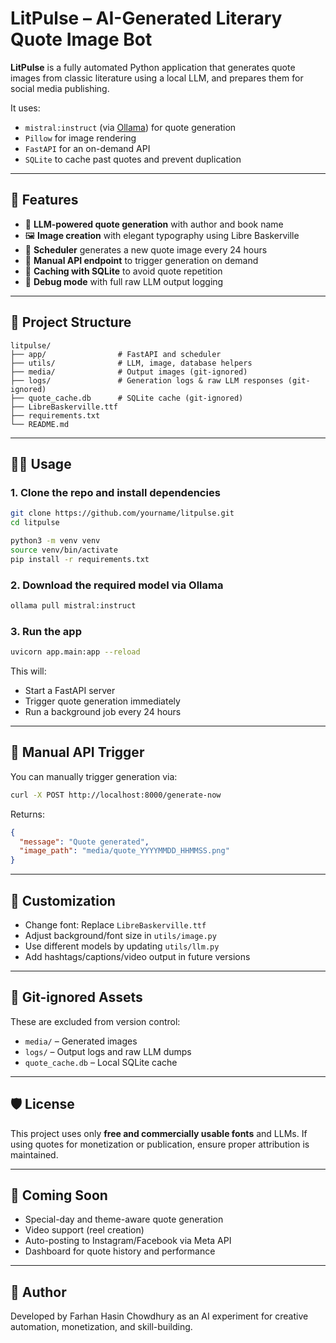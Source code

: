 # LitPulse – AI-Generated Literary Quote Image Bot

**LitPulse** is a fully automated Python application that generates quote images from classic literature using a local LLM, and prepares them for social media publishing.

It uses:
- `mistral:instruct` (via [Ollama](https://ollama.com)) for quote generation
- `Pillow` for image rendering
- `FastAPI` for an on-demand API
- `SQLite` to cache past quotes and prevent duplication

---

## 🚀 Features

- 🧠 **LLM-powered quote generation** with author and book name
- 🖼️ **Image creation** with elegant typography using Libre Baskerville
- 🔄 **Scheduler** generates a new quote image every 24 hours
- 🧪 **Manual API endpoint** to trigger generation on demand
- 📂 **Caching with SQLite** to avoid quote repetition
- 📜 **Debug mode** with full raw LLM output logging

---

## 📁 Project Structure

```
litpulse/
├── app/                # FastAPI and scheduler
├── utils/              # LLM, image, database helpers
├── media/              # Output images (git-ignored)
├── logs/               # Generation logs & raw LLM responses (git-ignored)
├── quote_cache.db      # SQLite cache (git-ignored)
├── LibreBaskerville.ttf
├── requirements.txt
└── README.md
```

---

## 🧑‍💻 Usage

### 1. Clone the repo and install dependencies

```bash
git clone https://github.com/yourname/litpulse.git
cd litpulse

python3 -m venv venv
source venv/bin/activate
pip install -r requirements.txt
```

### 2. Download the required model via Ollama

```bash
ollama pull mistral:instruct
```

### 3. Run the app

```bash
uvicorn app.main:app --reload
```

This will:
- Start a FastAPI server
- Trigger quote generation immediately
- Run a background job every 24 hours

---

## 📲 Manual API Trigger

You can manually trigger generation via:

```bash
curl -X POST http://localhost:8000/generate-now
```

Returns:

```json
{
  "message": "Quote generated",
  "image_path": "media/quote_YYYYMMDD_HHMMSS.png"
}
```

---

## 🧠 Customization

- Change font: Replace `LibreBaskerville.ttf`
- Adjust background/font size in `utils/image.py`
- Use different models by updating `utils/llm.py`
- Add hashtags/captions/video output in future versions

---

## 📂 Git-ignored Assets

These are excluded from version control:

- `media/` – Generated images
- `logs/` – Output logs and raw LLM dumps
- `quote_cache.db` – Local SQLite cache

---

## 🛡️ License

This project uses only **free and commercially usable fonts** and LLMs. If using quotes for monetization or publication, ensure proper attribution is maintained.

---

## 📌 Coming Soon

- Special-day and theme-aware quote generation
- Video support (reel creation)
- Auto-posting to Instagram/Facebook via Meta API
- Dashboard for quote history and performance

---

## 👤 Author

Developed by Farhan Hasin Chowdhury as an AI experiment for creative automation, monetization, and skill-building.
